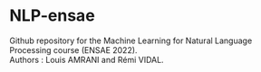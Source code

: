 # NLP-ensae
Github repository for the Machine Learning for Natural Language Processing course (ENSAE 2022). <br />
Authors : Louis AMRANI and Rémi VIDAL.

